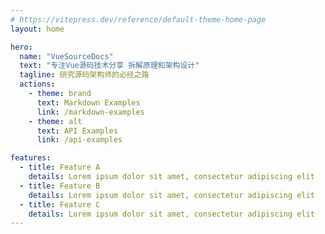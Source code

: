 ```yaml
---
# https://vitepress.dev/reference/default-theme-home-page
layout: home

hero:
  name: "VueSourceDocs"
  text: "专注Vue源码技术分享 拆解原理和架构设计"
  tagline: 研究源码架构师的必经之路
  actions:
    - theme: brand
      text: Markdown Examples
      link: /markdown-examples
    - theme: alt
      text: API Examples
      link: /api-examples

features:
  - title: Feature A
    details: Lorem ipsum dolor sit amet, consectetur adipiscing elit
  - title: Feature B
    details: Lorem ipsum dolor sit amet, consectetur adipiscing elit
  - title: Feature C
    details: Lorem ipsum dolor sit amet, consectetur adipiscing elit
---
```


